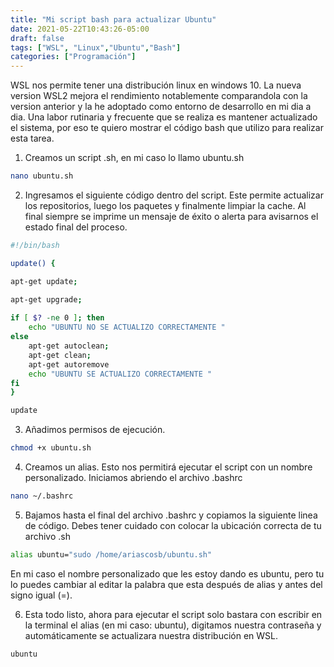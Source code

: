 ```yaml
---
title: "Mi script bash para actualizar Ubuntu"
date: 2021-05-22T10:43:26-05:00
draft: false
tags: ["WSL", "Linux","Ubuntu","Bash"]
categories: ["Programación"]
---
```


WSL nos permite tener una distribución linux en windows 10. La nueva version WSL2 mejora el rendimiento notablemente comparandola con la version anterior y la he adoptado como entorno de desarrollo en mi dia a dia. Una labor rutinaria y frecuente que se realiza es mantener actualizado el sistema, por eso te quiero mostrar el código bash que utilizo para realizar esta tarea.

                
1. Creamos un script .sh, en mi caso lo llamo ubuntu.sh

~~~bash
nano ubuntu.sh
~~~

2. Ingresamos el siguiente código dentro del script. Este permite actualizar los repositorios, luego los paquetes y finalmente limpiar la cache. Al final siempre se imprime un mensaje de éxito o alerta para avisarnos el estado final del proceso.

~~~bash
#!/bin/bash

update() {

apt-get update;

apt-get upgrade;
    
if [ $? -ne 0 ]; then
    echo "UBUNTU NO SE ACTUALIZO CORRECTAMENTE "
else 
    apt-get autoclean;
    apt-get clean;
    apt-get autoremove
    echo "UBUNTU SE ACTUALIZO CORRECTAMENTE "        
fi
}

update
~~~

3. Añadimos permisos de ejecución.

~~~bash
chmod +x ubuntu.sh
~~~

4. Creamos un alias. Esto nos permitirá ejecutar el script con un nombre personalizado. Iniciamos abriendo el archivo .bashrc

~~~bash
nano ~/.bashrc
~~~

5. Bajamos hasta el final del archivo .bashrc y copiamos la siguiente linea de código. Debes tener cuidado con colocar la ubicación correcta de tu archivo .sh

~~~bash
alias ubuntu="sudo /home/ariascosb/ubuntu.sh"
~~~

En mi caso el nombre personalizado que les estoy dando es ubuntu, pero tu lo puedes cambiar al editar la palabra que esta después de alias y antes del signo igual (=). 

6. Esta todo listo, ahora para ejecutar el script solo bastara con escribir en la terminal el alias (en mi caso: ubuntu), digitamos nuestra contraseña y automáticamente se actualizara nuestra distribución en WSL.

~~~bash
ubuntu
~~~
